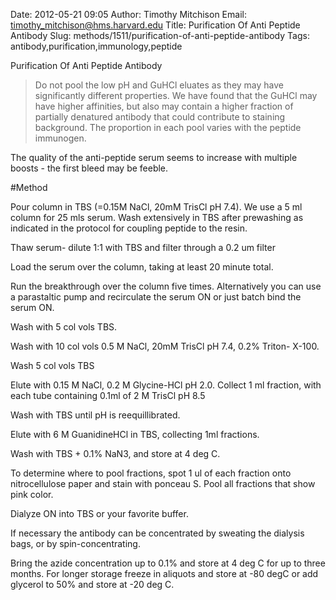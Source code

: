 Date: 2012-05-21 09:05
Author: Timothy Mitchison
Email: timothy_mitchison@hms.harvard.edu
Title:  Purification Of Anti Peptide Antibody
Slug: methods/1511/purification-of-anti-peptide-antibody
Tags: antibody,purification,immunology,peptide

 Purification Of Anti Peptide Antibody




>Do not pool the low pH and GuHCl eluates as they may have significantly different properties. We have found that the GuHCl may have higher affinities, but also may contain a higher fraction of partially denatured antibody that could contribute to staining background. The proportion in each pool varies with the peptide immunogen.

The quality of the anti-peptide serum seems to increase with multiple boosts - the first bleed may be feeble. 




#Method

Pour column in TBS (=0.15M NaCl, 20mM TrisCl pH 7.4). We use a 5 ml column for 25 mls serum. Wash extensively in TBS after prewashing as indicated in the protocol for coupling peptide to the resin. 



Thaw serum- dilute 1:1 with TBS and filter through a 0.2 um filter 



Load the serum over the column, taking at least 20 minute total. 



Run the breakthrough over the column five times. Alternatively you can use a parastaltic pump and recirculate the serum ON or just batch bind the serum ON. 



Wash with 5 col vols TBS. 



Wash with 10 col vols 0.5 M NaCl, 20mM TrisCl pH 7.4, 0.2% Triton- X-100. 



Wash 5 col vols TBS 



Elute with 0.15 M NaCl, 0.2 M Glycine-HCl pH 2.0. Collect 1 ml fraction, with each tube containing 0.1ml of 2 M TrisCl pH 8.5 



Wash with TBS until pH is reequillibrated. 



Elute with 6 M GuanidineHCl in TBS, collecting 1ml fractions. 



Wash with TBS + 0.1% NaN3, and store at 4 deg C. 



To determine where to pool fractions, spot 1 ul of each fraction onto nitrocellulose paper and stain with ponceau S. Pool all fractions that show pink color. 



Dialyze ON into TBS or your favorite buffer. 



If necessary the antibody can be concentrated by sweating the dialysis bags, or by spin-concentrating. 



Bring the azide concentration up to 0.1% and store at 4 deg C for up to three months. For longer storage freeze in aliquots and store at -80 degC or add glycerol to 50% and store at -20 deg C. 





